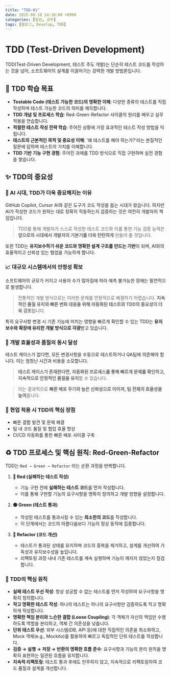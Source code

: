 ```yaml
---
title: "TDD-01"
date: 2025-08-10 14:10:00 +0900
categories: [일상, 공부]
tags: [블로그, Develop, TDD]
---
```


# TDD (Test-Driven Development)

TDD(Test-Driven Development, 테스트 주도 개발)는 단순히 테스트 코드를 작성하는 것을 넘어, 소프트웨어의 설계를 이끌어가는 강력한 개발 방법론입니다.

## 🎯 TDD 학습 목표

-   **Testable Code (테스트 가능한 코드)의 명확한 이해**: 다양한 종류의 테스트를 직접 작성하며 테스트 가능한 코드의 의미를 체득합니다.
-   **TDD 개념 및 프로세스 학습**: Red-Green-Refactor 사이클의 원리를 배우고 실무 적용을 연습합니다.
-   **적절한 테스트 작성 전략 학습**: 주어진 상황에 가장 효과적인 테스트 작성 방법을 익힙니다.
-   **테스트의 근본적인 목적 및 중요성 이해**: '왜 테스트를 해야 하는가?'라는 본질적인 질문에 답하며 테스트의 가치를 이해합니다.
-   **TDD 기반 기능 구현 경험**: 주어진 과제를 TDD 방식으로 직접 구현하며 실전 경험을 쌓습니다.

## ✨ TDD의 중요성

### 🤖 AI 시대, TDD가 더욱 중요해지는 이유

GitHub Copilot, Cursor AI와 같은 도구가 코드 작성을 돕는 시대가 왔습니다. 하지만 AI가 작성한 코드가 원하는 대로 정확히 작동하는지 검증하는 것은 여전히 개발자의 책임입니다.

> TDD를 통해 개발자가 스스로 작성한 테스트 코드와 이를 통한 기능 검증 능력은 **앞으로의 시대에서 개발자의 기본기를 더욱 탄탄하게** 만들어 줄 것입니다.

또한 TDD는 **유지보수하기 쉬운 코드와 명확한 설계 구조를 만드는 기반**이 되며, AI와의 효율적이고 신뢰성 있는 협업을 가능하게 합니다.

### 📈 대규모 시스템에서의 안정성 확보

소프트웨어의 규모가 커지고 사용자 수가 많아짐에 따라 예측 불가능한 장애는 필연적으로 발생합니다.

> 전통적인 개발 방식으로는 이러한 문제를 안정적으로 해결하기 어렵습니다. **지속적인 품질 유지와 빠른 변화 대응을 위해 자동화된 테스트와 TDD의 중요성이 더욱 강조**됩니다.

특히 요구사항 변경 시 기존 기능에 미치는 영향을 빠르게 확인할 수 있는 TDD는 **유지보수와 확장에 유리한 개발 방식으로 각광**받고 있습니다.

### 🚀 개발 효율성과 품질의 동시 달성

테스트 케이스가 없다면, 모든 변경사항을 수동으로 테스트하거나 QA팀에 의존해야 합니다. 이는 엄청난 시간과 비용을 소모합니다.

> **테스트 케이스가 존재한다면, 자동화된 프로세스를 통해 빠르게 문제를 확인하고, 지속적으로 안정적인 품질을 유지**할 수 있습니다.

> 이는 결과적으로 **빠른 배포 주기와 높은 신뢰성으로 이어져, 팀 전체의 효율성을 높여**줍니다.

### 💼 현업 적용 시 TDD의 핵심 장점

-   빠른 결함 발견 및 문제 해결
-   팀 내 코드 품질 및 협업 효율 향상
-   CI/CD 자동화를 통한 빠른 배포 사이클 구축

## ♻️ TDD 프로세스 및 핵심 원칙: Red-Green-Refactor

TDD는 `Red → Green → Refactor` 라는 순환 과정을 반복합니다.

1.  **🔴 Red (실패하는 테스트 작성)**
    -   기능 구현 전에 **실패하는 테스트 코드**를 먼저 작성합니다.
    -   이를 통해 구현할 기능의 요구사항을 명확히 정의하고 개발 방향을 설정합니다.

2.  **🟢 Green (테스트 통과)**
    -   작성된 테스트를 통과시킬 수 있는 **최소한의 코드**를 작성합니다.
    -   이 단계에서는 코드의 아름다움보다 기능의 정상 동작에 집중합니다.

3.  **🔵 Refactor (코드 개선)**
    -   테스트가 통과된 상태를 유지하며 코드의 중복을 제거하고, 설계를 개선하여 가독성과 유지보수성을 높입니다.
    -   리팩토링 과정 내내 기존 테스트를 계속 실행하며 기능이 깨지지 않았는지 점검합니다.

### 🔑 TDD의 핵심 원칙

-   **실패 테스트 우선 작성**: 항상 성공할 수 없는 테스트를 먼저 작성하여 요구사항을 명확히 정의합니다.
-   **작고 명확한 테스트 작성**: 하나의 테스트는 하나의 요구사항만 검증하도록 작고 명확하게 작성합니다.
-   **명확한 책임 분리와 느슨한 결합 (Loose Coupling)**: 각 객체가 자신의 책임만 수행하도록 역할을 분리하고, 객체 간 의존성을 낮춥니다.
-   **단위 테스트 우선**: 외부 시스템(DB, API 등)에 대한 직접적인 의존을 최소화하고, Mock 객체(e.g., Mockito)를 활용하여 빠르고 독립적인 단위 테스트를 작성합니다.
-   **검증 → 실행 → 저장 → 반환의 명확한 흐름 준수**: 요구사항과 기능의 분리 원칙을 명확히 표현하는 일관된 흐름을 유지합니다.
-   **지속적 리팩토링**: 테스트 통과 후에도 안주하지 않고, 지속적으로 리팩토링하여 코드 품질과 설계를 개선합니다.